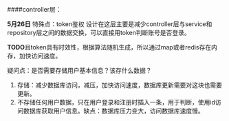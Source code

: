 ####controller层：

**5月26日**
特殊点：token鉴权
设计在这层主要是减少controller层与service和repository层之间的数据交换，可以直接用token判断账号是否登录。

**TODO**且token具有时效性，根据算法随机生成，所以通过map或者redis存在内存，加快访问速度。

疑问点：是否需要存储用户基本信息？该存什么数据？

1. 存储：减少数据库访问，减压，加快访问速度，数据库更新需要对这块也需要更新。
2. 不存储任何用户数据，只在用户登录和注册时插入一条，用于判断，使用id访问数据库获取用户信息。缺点：数据库压力变大，访问数据库速度慢。

